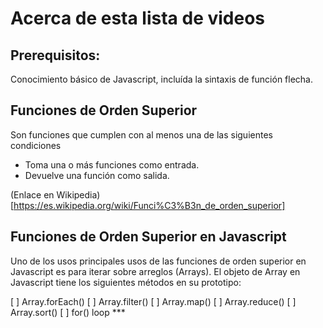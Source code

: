 # Acerca de esta lista de videos

## Prerequisitos:

Conocimiento básico de Javascript, incluída la sintaxis de función flecha.

## Funciones de Orden Superior

Son funciones que cumplen con al menos una de las siguientes condiciones

* Toma una o más funciones como entrada.
* Devuelve una función como salida.

(Enlace en Wikipedia)[https://es.wikipedia.org/wiki/Funci%C3%B3n_de_orden_superior]

## Funciones de Orden Superior en Javascript

Uno de los usos principales usos de las funciones de orden superior en Javascript es para iterar sobre arreglos (Arrays). El objeto de Array en Javascript tiene los siguientes métodos en su prototipo:

[ ] Array.forEach()
[ ] Array.filter()
[ ] Array.map()
[ ] Array.reduce()
[ ] Array.sort()
[ ] for() loop ***